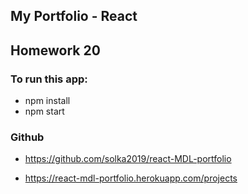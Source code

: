 ## My Portfolio - React
## Homework 20

### To run this app:

- npm install 
- npm start

### Github

- https://github.com/solka2019/react-MDL-portfolio

- https://react-mdl-portfolio.herokuapp.com/projects




